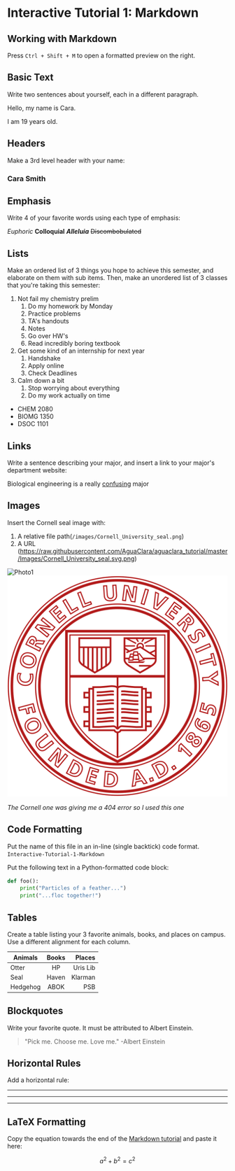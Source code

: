 # Interactive Tutorial 1: Markdown

## Working with Markdown

Press `Ctrl + Shift + M` to open a formatted preview on the right.

## Basic Text

Write two sentences about yourself, each in a different paragraph.

<!--- Write your answer here. --->

Hello, my name is Cara.

I am 19 years old.

## Headers

Make a 3rd level header with your name:

### Cara Smith

## Emphasis

Write 4 of your favorite words using each type of emphasis:

*Euphoric*
**Colloquial**
**_Alleluia_**
~~Discombobulated~~

## Lists

Make an ordered list of 3 things you hope to achieve this semester, and elaborate on them with sub items. Then, make an unordered list of 3 classes that you're taking this semester:

1. Not fail my chemistry prelim
   1. Do my homework by Monday
   2. Practice problems
   3. TA's handouts
   4. Notes
   5. Go over HW's
   6. Read incredibly boring textbook
2. Get some kind of an internship for next year
   1. Handshake
   2. Apply online
   3. Check Deadlines
3. Calm down a bit
   1. Stop worrying about everything
   2. Do my work actually on time
   
  + CHEM 2080
  + BIOMG 1350
  + DSOC 1101

## Links

Write a sentence describing your major, and insert a link to your major's department website:

Biological engineering is a really [confusing](http://beadvised.bee.cornell.edu/) major

## Images

Insert the Cornell seal image with:
  1. A relative file path(`/images/Cornell_University_seal.png`) 
  2. A URL (https://raw.githubusercontent.com/AguaClara/aguaclara_tutorial/master/Images/Cornell_University_seal.svg.png)

![Photo1](http://aguaclara.cornell.edu/images/logo.png)
![Photo2](https://raw.githubusercontent.com/AguaClara/aguaclara_tutorial/master/Images/Cornell_University_seal.svg.png)

*The Cornell one was giving me a 404 error so I used this one*

## Code Formatting

Put the name of this file in an in-line (single backtick) code format.
`Interactive-Tutorial-1-Markdown`


Put the following text in a Python-formatted code block:

```python
def foo():
    print("Particles of a feather...")
    print("...floc together!")
```

## Tables

Create a table listing your 3 favorite animals, books, and places on campus. Use a different alignment for each column.


| Animals | Books | Places |
| --- | :---: | ---: |
| Otter | HP | Uris Lib |
| Seal | Haven | Klarman |
| Hedgehog | ABOK | PSB |



## Blockquotes

Write your favorite quote. It must be attributed to Albert Einstein.

> "Pick me. Choose me. Love me." -Albert Einstein

## Horizontal Rules

Add a horizontal rule:


---


***

___



## LaTeX Formatting

Copy the equation towards the end of the [Markdown tutorial](https://github.com/AguaClara/aguaclara_tutorial/wiki/Markdown#latex-formatting) and paste it here:

$$ a^2 + b^2 = c^2 $$

